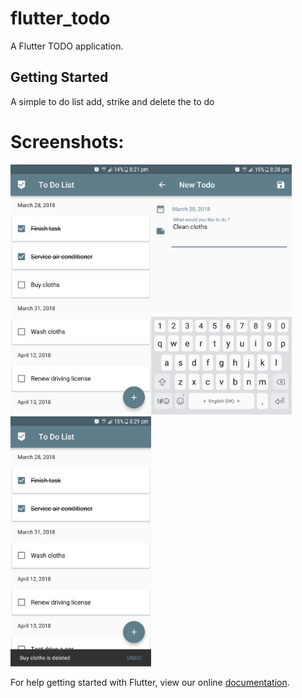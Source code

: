 # flutter_todo

A Flutter TODO application.

## Getting Started

A simple to do list add, strike and delete the to do

# Screenshots:
<img src="/device-2018-03-16-210409.png" height="400px"/><img src="/device-2018-03-28-202603.png" height="400px"/><img src="/device-2018-03-28-202713.png" height="400px"/>

For help getting started with Flutter, view our online
[documentation](https://flutter.io/).
